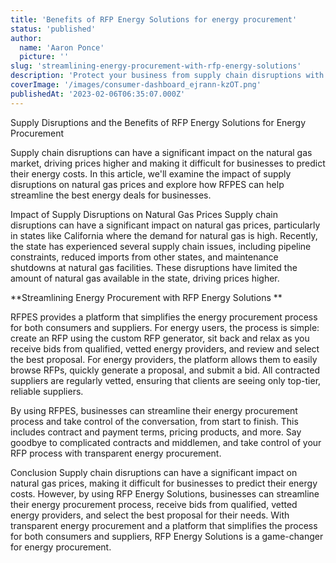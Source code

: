 ```yaml
---
title: 'Benefits of RFP Energy Solutions for energy procurement'
status: 'published'
author:
  name: 'Aaron Ponce'
  picture: ''
slug: 'streamlining-energy-procurement-with-rfp-energy-solutions'
description: 'Protect your business from supply chain disruptions with RFP Energy Solutions. '
coverImage: '/images/consumer-dashboard_ejrann-kzOT.png'
publishedAt: '2023-02-06T06:35:07.000Z'
---
```


Supply Disruptions and the Benefits of RFP Energy Solutions for Energy Procurement

Supply chain disruptions can have a significant impact on the natural gas market, driving prices higher and making it difficult for businesses to predict their energy costs. In this article, we'll examine the impact of supply disruptions on natural gas prices and explore how RFPES can help streamline the best energy deals for businesses.

Impact of Supply Disruptions on Natural Gas Prices Supply chain disruptions can have a significant impact on natural gas prices, particularly in states like California where the demand for natural gas is high. Recently, the state has experienced several supply chain issues, including pipeline constraints, reduced imports from other states, and maintenance shutdowns at natural gas facilities. These disruptions have limited the amount of natural gas available in the state, driving prices higher.

\*\*Streamlining Energy Procurement with RFP Energy Solutions \*\*

RFPES provides a platform that simplifies the energy procurement process for both consumers and suppliers. For energy users, the process is simple: create an RFP using the custom RFP generator, sit back and relax as you receive bids from qualified, vetted energy providers, and review and select the best proposal. For energy providers, the platform allows them to easily browse RFPs, quickly generate a proposal, and submit a bid. All contracted suppliers are regularly vetted, ensuring that clients are seeing only top-tier, reliable suppliers.

By using RFPES, businesses can streamline their energy procurement process and take control of the conversation, from start to finish. This includes contract and payment terms, pricing products, and more. Say goodbye to complicated contracts and middlemen, and take control of your RFP process with transparent energy procurement.

Conclusion Supply chain disruptions can have a significant impact on natural gas prices, making it difficult for businesses to predict their energy costs. However, by using RFP Energy Solutions, businesses can streamline their energy procurement process, receive bids from qualified, vetted energy providers, and select the best proposal for their needs. With transparent energy procurement and a platform that simplifies the process for both consumers and suppliers, RFP Energy Solutions is a game-changer for energy procurement.


